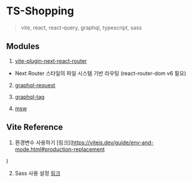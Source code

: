 # TS-Shopping

> vite, react, react-query, graphql, typescript, sass

## Modules

1. [vite-plugin-next-react-router](https://github.com/zoubingwu/vite-plugin-next-react-router)

- Next Router 스타일의 파일 시스템 기반 라우팅 (react-router-dom v6 필요)

2. [graphql-request](https://www.npmjs.com/package/graphql-request)

3. [graphql-tag](https://www.npmjs.com/package/graphql-tag)

4. [msw](https://mswjs.io/)

## Vite Reference

1. 환경변수 사용하기 [링크](https://vitejs.dev/guide/env-and-mode.html#production-replacement

)

2. Sass 사용 설정 [링크](https://vitejs.dev/guide/features.html#css-pre-processors)
